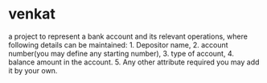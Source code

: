 # venkat
a project to represent a bank account and its relevant operations, where following details can be maintained:     1. Depositor name,  2. account number(you may define any starting number),  3. type of account,  4. balance amount in the account.  5. Any other attribute required you may add it by your own.
